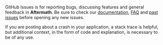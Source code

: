 GitHub Issues is for reporting bugs, discussing features and general feedback in **Aftermath**. Be sure to check our [documentation](http://cocoadocs.org/docsets/Aftermath), [FAQ](https://github.com/hyperoslo/Aftermath/wiki/FAQ) and [past issues](https://github.com/hyperoslo/Aftermath/issues?state=closed) before opening any new issues.

If you are posting about a crash in your application, a stack trace is helpful, but additional context, in the form of code and explanation, is necessary to be of any use.
